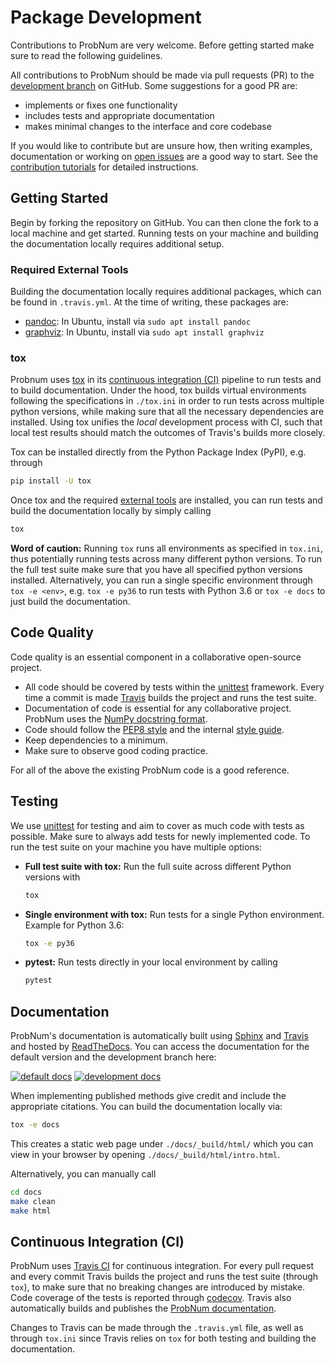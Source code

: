 # Package Development

Contributions to ProbNum are very welcome. Before getting started make sure to read the following guidelines.

All contributions to ProbNum should be made via pull requests (PR) to the
[development branch](https://github.com/probabilistic-numerics/probnum/tree/development) on GitHub. Some suggestions for
a good PR are:

- implements or fixes one functionality
- includes tests and appropriate documentation
- makes minimal changes to the interface and core codebase

If you would like to contribute but are unsure how, then writing examples, documentation or working on
[open issues](https://github.com/probabilistic-numerics/probnum/issues) are a good way to start. See the
[contribution tutorials](https://probabilistic-numerics.github.io/probnum/development/contributing.html#contribution-tutorials)
for detailed instructions.

## Getting Started

Begin by forking the repository on GitHub. You can then clone the fork to a local machine and get started.
Running tests on your machine and building the documentation locally requires additional setup.

### Required External Tools

Building the documentation locally requires additional packages, which can be found in `.travis.yml`.
At the time of writing, these packages are:
- [pandoc](https://pandoc.org/): In Ubuntu, install via `sudo apt install pandoc`
- [graphviz](https://graphviz.org/): In Ubuntu, install via `sudo apt install graphviz`

### tox

Probnum uses [tox](https://tox.readthedocs.io/en/latest/) in its [continuous integration (CI)](#continuous-integration) pipeline to run tests and to build documentation.
Under the hood, tox builds virtual environments following the specifications in `./tox.ini` in order to run tests across multiple python versions, while making sure that all the necessary dependencies are installed.
Using tox unifies the *local* development process with CI, such that local test results should match the outcomes of Travis's builds more closely.

Tox can be installed directly from the Python Package Index (PyPI), e.g. through
```bash
pip install -U tox
```
Once tox and the required [external tools](#required-external-tools) are installed, you can run tests and build the documentation locally by simply calling
```bash
tox
```

**Word of caution:**
Running `tox` runs all environments as specified in `tox.ini`, thus potentially running tests across many different python versions.
To run the full test suite make sure that you have all specified python versions installed.
Alternatively, you can run a single specific environment through `tox -e <env>`, e.g. `tox -e py36` to run tests with Python 3.6 or `tox -e docs` to just build the documentation.

## Code Quality

Code quality is an essential component in a collaborative open-source project.

- All code should be covered by tests within the [unittest](https://docs.python.org/3/library/unittest.html) framework. Every time a commit is
made [Travis](https://travis-ci.org/probabilistic-numerics/probnum) builds the project and runs the test suite.
- Documentation of code is essential for any collaborative project. ProbNum uses the
[NumPy docstring format](https://numpydoc.readthedocs.io/en/latest/format.html).
- Code should follow the [PEP8 style](https://www.python.org/dev/peps/pep-0008/) and the internal [style guide](https://github.com/probabilistic-numerics/probnum/blob/master/STYLEGUIDE.md).
- Keep dependencies to a minimum.
- Make sure to observe good coding practice.

For all of the above the existing ProbNum code is a good reference.

## Testing

We use [unittest](https://docs.python.org/3/library/unittest.html) for testing and aim to cover as much code with tests as possible.
Make sure to always add tests for newly implemented code.
To run the test suite on your machine you have multiple options:

- **Full test suite with tox:** Run the full suite across different Python versions with
  
  ```bash
  tox
  ```
- **Single environment with tox:** Run tests for a single Python environment. Example for Python 3.6:
  
  ```bash
  tox -e py36
  ```
- **pytest:** Run tests directly in your local environment by calling
  
  ```bash
  pytest
  ```

## Documentation

ProbNum's documentation is automatically built using [Sphinx](https://www.sphinx-doc.org/en/master/) and 
[Travis](https://travis-ci.org/probabilistic-numerics/probnum) and hosted by [ReadTheDocs](https://readthedocs.org/projects/probnum/).
You can access the documentation for the default version and the development branch here:

[![default docs](https://img.shields.io/readthedocs/probnum.svg?logo=read%20the%20docs&logoColor=white&label=Docs)](https://probnum.readthedocs.io)
[![development docs](https://img.shields.io/readthedocs/probnum.svg?logo=read%20the%20docs&logoColor=white&label=Development%20Docs&version=development)](https://probnum.readthedocs.io/en/development/)
<br>

When implementing published methods give credit and include the appropriate citations.
You can build the documentation locally via:
```bash
tox -e docs
```
This creates a static web page under `./docs/_build/html/` which you can view in your browser by opening `./docs/_build/html/intro.html`.

Alternatively, you can manually call
```bash
cd docs
make clean
make html
```

## Continuous Integration (CI)

ProbNum uses [Travis CI](https://travis-ci.org/probabilistic-numerics/probnum) for continuous integration.
For every pull request and every commit Travis builds the project and runs the test suite (through `tox`), to make sure that no breaking changes are introduced by mistake.
Code coverage of the tests is reported through [codecov](https://codecov.io/github/probabilistic-numerics/probnum?branch=master).
Travis also automatically builds and publishes the [ProbNum documentation](../modules.html).

Changes to Travis can be made through the `.travis.yml` file, as well as through `tox.ini` since Travis relies on `tox` for both testing and building the documentation.
